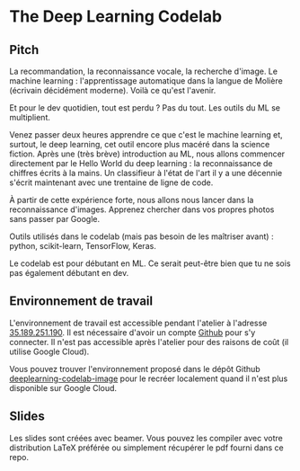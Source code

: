 The Deep Learning Codelab
===

Pitch
---

La recommandation, la reconnaissance vocale, la recherche d'image. Le
machine learning : l'apprentissage automatique dans la langue de
Molière (écrivain décidément moderne). Voilà ce qu'est l'avenir.

Et pour le dev quotidien, tout est perdu ? Pas du tout. Les outils du
ML se multiplient.

Venez passer deux heures apprendre ce que c'est le machine learning
et, surtout, le deep learning, cet outil encore plus macéré dans la
science fiction. Après une (très brève) introduction au ML, nous
allons commencer directement par le Hello World du deep learning : la
reconnaissance de chiffres écrits à la mains. Un classifieur à l'état
de l'art il y a une décennie s'écrit maintenant avec une trentaine de
ligne de code.

À partir de cette expérience forte, nous allons nous lancer dans la
reconnaissance d'images. Apprenez chercher dans vos propres photos
sans passer par Google.

Outils utilisés dans le codelab (mais pas besoin de les maîtriser
avant) : python, scikit-learn, TensorFlow, Keras.

Le codelab est pour débutant en ML. Ce serait peut-être bien que tu ne
sois pas également débutant en dev.

Environnement de travail
---

L'environnement de travail est accessible pendant l'atelier à
l'adresse [35.189.251.190](http://35.189.251.190). Il est nécessaire
d'avoir un compte [Github](https://github.com/) pour s'y connecter. Il
n'est pas accessible après l'atelier pour des raisons de coût (il
utilise Google Cloud).

Vous pouvez trouver l'environnement proposé dans le dépôt Github
[deeplearning-codelab-image](https://github.com/m09/deeplearning-codelab-image)
pour le recréer localement quand il n'est plus disponible sur Google
Cloud.

Slides
---

Les slides sont créées avec beamer. Vous pouvez les compiler avec
votre distribution LaTeX préférée ou simplement récupérer le pdf
fourni dans ce repo.
